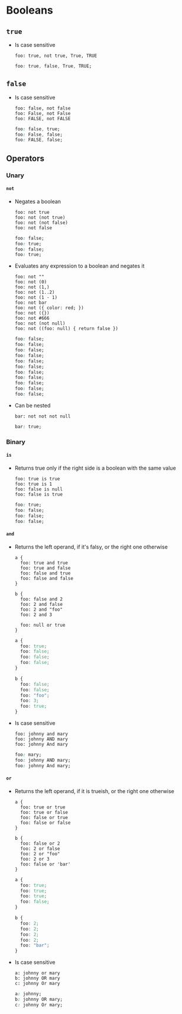 Booleans
========

## `true`

- Is case sensitive

  ~~~ lay
  foo: true, not true, True, TRUE
  ~~~

  ~~~ css
  foo: true, false, True, TRUE;
  ~~~

## `false`

- Is case sensitive

  ~~~ lay
  foo: false, not false
  foo: False, not False
  foo: FALSE, not FALSE
  ~~~

  ~~~ css
  foo: false, true;
  foo: False, false;
  foo: FALSE, false;
  ~~~

## Operators

### Unary

#### `not`

- Negates a boolean

  ~~~ lay
  foo: not true
  foo: not (not true)
  foo: not (not false)
  foo: not false
  ~~~

  ~~~ css
  foo: false;
  foo: true;
  foo: false;
  foo: true;
  ~~~

- Evaluates any expression to a boolean and negates it

  ~~~ lay
  foo: not ""
  foo: not (0)
  foo: not (1,)
  foo: not (1..2)
  foo: not (1 - 1)
  foo: not bar
  foo: not ({ color: red; })
  foo: not ({})
  foo: not #666
  foo: not (not null)
  foo: not ((foo: null) { return false })
  ~~~

  ~~~ css
  foo: false;
  foo: false;
  foo: false;
  foo: false;
  foo: false;
  foo: false;
  foo: false;
  foo: false;
  foo: false;
  foo: false;
  foo: false;
  ~~~

- Can be nested

  ~~~ lay
  bar: not not not null
  ~~~

  ~~~ css
  bar: true;
  ~~~

### Binary

#### `is`

- Returns true only if the right side is a boolean with the same value

  ~~~ lay
  foo: true is true
  foo: true is 1
  foo: false is null
  foo: false is true
  ~~~

  ~~~ css
  foo: true;
  foo: false;
  foo: false;
  foo: false;
  ~~~

#### `and`

- Returns the left operand, if it's falsy, or the right one otherwise

  ~~~ lay
  a {
    foo: true and true
    foo: true and false
    foo: false and true
    foo: false and false
  }

  b {
    foo: false and 2
    foo: 2 and false
    foo: 2 and "foo"
    foo: 2 and 3

    foo: null or true
  }
  ~~~

  ~~~ css
  a {
    foo: true;
    foo: false;
    foo: false;
    foo: false;
  }

  b {
    foo: false;
    foo: false;
    foo: "foo";
    foo: 3;
    foo: true;
  }
  ~~~

- Is case sensitive

  ~~~ lay
  foo: johnny and mary
  foo: johnny AND mary
  foo: johnny And mary
  ~~~

  ~~~ css
  foo: mary;
  foo: johnny AND mary;
  foo: johnny And mary;
  ~~~

#### `or`

- Returns the left operand, if it is trueish, or the right one otherwise

  ~~~ lay
  a {
    foo: true or true
    foo: true or false
    foo: false or true
    foo: false or false
  }

  b {
    foo: false or 2
    foo: 2 or false
    foo: 2 or "foo"
    foo: 2 or 3
    foo: false or 'bar'
  }
  ~~~

  ~~~ css
  a {
    foo: true;
    foo: true;
    foo: true;
    foo: false;
  }

  b {
    foo: 2;
    foo: 2;
    foo: 2;
    foo: 2;
    foo: "bar";
  }
  ~~~

- Is case sensitive

  ~~~ lay
  a: johnny or mary
  b: johnny OR mary
  c: johnny Or mary
  ~~~

  ~~~ css
  a: johnny;
  b: johnny OR mary;
  c: johnny Or mary;
  ~~~
